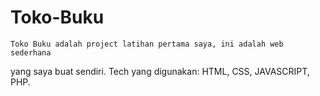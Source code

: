 # Toko-Buku

    Toko Buku adalah project latihan pertama saya, ini adalah web sederhana

yang saya buat sendiri. Tech yang digunakan: HTML, CSS, JAVASCRIPT, PHP.
